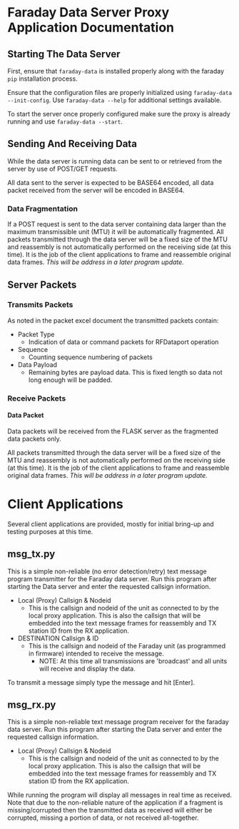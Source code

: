 # Faraday Data Server Proxy Application Documentation

## Starting The Data Server

First, ensure that `faraday-data` is installed properly along with the faraday `pip` installation process.

Ensure that the configuration files are properly initialized using `faraday-data --init-config`. Use `faraday-data --help` for additional settings available.

To start the server once properly configured make sure the proxy is already running and use `faraday-data --start`.

## Sending And Receiving Data
While the data server is running data can be sent to or retrieved from the server by use of POST/GET requests.

All data sent to the server is expected to be BASE64 encoded, all data packet received from the server will be encoded in BASE64.

### Data Fragmentation

If a POST request is sent to the data server containing data larger than the maximum transmissible unit (MTU) it will be automatically fragmented. All packets transmitted through the data server will be a fixed size of the MTU and reassembly is not automatically performed on the receiving side (at this time). It is the job of the client applications to frame and reassemble original data frames. *This will be address in a later program update.*



## Server Packets

### Transmits Packets
As noted in the packet excel document the transmitted packets contain:
* Packet Type
  * Indication of data or command packets for RFDataport operation
* Sequence
  * Counting sequence numbering of packets
* Data Payload
  * Remaining bytes are payload data. This is fixed length so data not long enough will be padded.

### Receive Packets

#### Data Packet

Data packets will be received from the FLASK server as the fragmented data packets only.

All packets transmitted through the data server will be a fixed size of the MTU and reassembly is not automatically performed on the receiving side (at this time). It is the job of the client applications to frame and reassemble original data frames. *This will be address in a later program update.*


# Client Applications
Several client applications are provided, mostly for initial bring-up and testing purposes at this time.

## msg_tx.py
This is a simple non-reliable (no error detection/retry) text message program transmitter for the Faraday data server. Run this program after starting the Data server and enter the requested callsign information.

* Local (Proxy) Callsign & Nodeid
  * This is the callsign and nodeid of the unit as connected to by the local proxy application. This is also the callsign that will be embedded into the text message frames for reassembly and TX station ID from the RX application.
* DESTINATION Callsign & ID
  * This is the callsign and nodeid of the Faraday unit (as programmed in firmware) intended to receive the message.
    * NOTE: At this time all transmissions are 'broadcast' and all units will receive and display the data.


To transmit a message simply type the message and hit [Enter].

## msg_rx.py
This is a simple non-reliable text message program receiver for the faraday data server. Run this program after starting the Data server and enter the requested callsign information.

* Local (Proxy) Callsign & Nodeid
  * This is the callsign and nodeid of the unit as connected to by the local proxy application. This is also the callsign that will be embedded into the text message frames for reassembly and TX station ID from the RX application.

While running the program will display all messages in real time as received. Note that due to the non-reliable nature of the application if a fragment is missing/corrupted then the transmitted data as received will either be corrupted, missing a portion of data, or not received all-together.
